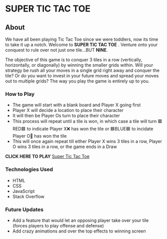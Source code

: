 # SUPER TIC TAC TOE

## About

We have all been playing Tic Tac Toe since we were toddlers, now its time to take it up a notch. Welcome to **SUPER TIC TAC TOE** . Venture onto your conquest to rule over not just one tile...BUT **NINE**. 

The objective of this game is to conquer 3 tiles in a row (vertically, horizontally, or diagonally) by winning the smaller grids within. Will your strategy be rush all your moves in a single grid right away and conquer the tile? Or do you want to invest in your future moves and spread your moves out to multiple grids? The way you play the game is entirely up to you. 

### How to Play
- The game will start with a blank board and Player X going first 
- Player X will decide a location to place their character
- It will then be Player Os turn to place their character
- This process will repeat until a tile is won, in which case a tile will turn 🟥RED🟥 to indicate Player X❌ has won the tile or 🟦BLUE🟦 to incidate Player O🔵 has won the tile
- This will once again repeat till either Player X wins 3 tiles in a row, Player O wins 3 tiles in a row, or the game ends in a Draw

**CLICK HERE TO PLAY** [Super Tic Tac Toe](https://zainamirza.github.io/Project-1/)

### Technologies Used
- HTML
- CSS
- JavaScript
- Stack Overflow

### Future Updates
- Add a feature that would let an opposing player take over your tile (forces players to play offense and defense)
- Add crazy animations and over the top effects to winning screen
